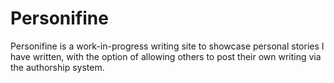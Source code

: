 # Personifine

Personifine is a work-in-progress writing site to showcase personal stories I
have written, with the option of allowing others to post their own writing via
the authorship system.
